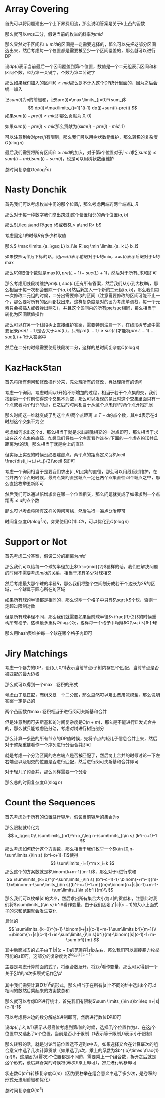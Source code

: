 # Array Covering

首先可以将问题建出一个上下界费用流，那么说明答案是关于k上凸的函数

那么就可以wqs二分，假设当前的枚举的斜率为$mid$

那么显然对于区间和$\geq mid$的区间是一定需要选择的，那么可以先把这部分区间选出来，然后考虑每一个位置都是需要被至少一个区间覆盖的，那么就可以进行DP

设$dp(i)$表示当前最后一个区间覆盖到第$i$个位置，数值是一个二元组表示区间和和区间个数，和为第一关键字，个数为第二关键字

那么如果我们加入的区间和$\geq mid$那么是不计入这个DP统计里面的，因为之后会统一加入

记$sum(i)$为$a$的前缀和，记$pre(i)=\max \limits_{j=0}^i sum_j$
$$
dp(i)=\max\limits_{j=1}^{i-1} dp(j)+sum(i)-pre(j)
$$
如果$sum(i)-pre(j)\geq mid$即那么贡献为$(0,0)$

如果$sum(i)-pre(j)<mid$那么贡献为$(sum(i)-pre(j)-mid,1)$

可以注意到会对$pre(j)$有限制，那么我们可以用树状数组维护，那么转移的复杂度$O(n\log n)$

最后我们需要将所有区间和$\geq mid$的加入，对于第$i$个位置对于$j<i$求$\sum [sum(j)\leq sum(i)-mid]sum(i)-sum(j)$，也是可以用树状数组维护

总时间复杂度$O(n\log ^2n)$

# Nasty Donchik

首先我们可以考虑枚举中间的那个位置$j$，那么考虑两端的两个端点$L,R$

那么对于每一种数字我们求出跨过j这个位置相邻的两个位置$(a,b)$

那么$L\leq a\and R\geq b$或者$L> a\and R< b$

考虑固定$L$的时候$R$有多少种取值

那么$ \max \limits_{a_i\geq L} b_i\le R\leq \min \limits_{a_i<L} b_i$

如果按照$a_i$作为下标的话，记$pre(i)$表示前缀对于$b$的min，$suc(i)$表示后缀对于$b$的max

那么$R$的取值个数就是$\max(0,pre(L-1)-suc(L)+1)$，然后对于所有$L$求和即可

那么考虑用线段树维护$pre(L),suc(L)$还有所有答案，然后我们从小到大枚举$j$，那么相当于每一次都会删除一个$(a,b)$然后新加入一个新的二元组$(a,b)$，那么我们每一次修改二元组的时候，二分出需要修改的区间（注意需要修改的区间可能不止一个，那么要将所有的区间都找出来，这样复杂度是对的因为考虑单调栈，每一个元素只会被插入或者弹出两次），并且这个区间内的所有pre/suc相同，那么相当于转化为区间赋值操作

那么可以在另一个线段树上直接维护答案，需要特别注意一下，在线段树节点中需要记录$pre(L-1)$是否大于$suc(L)$，只有$pre(L-1)\geq suc(L)$才能将$pre(L-1)-suc(L)+1$计入答案中

然后在二分的时候需要使用线段树二分，这样的总时间复杂度$O(n\log n)$

# KazHackStan

首先将所有询问和修改操作分来，先处理所有的修改，再处理所有的询问

考虑一个询问，考虑时间从1开始不断增加的过程，相当于若干个点集的交，我们找到第一个时刻使得这个交集不为空，那么可以发现的是此时这个交集里面只有一个点或者两个相邻的点，在之后的时间相当于从这个点/相邻的两个点开始扩展

那么时间这一维就变成了到这个点/两个点距离$\leq T-d$的点个数，其中d表示在d时刻这个交集不为空

考虑如何求出这个$d$，那么相当于就是求出最晚相交的一对点即可，那么相当于求出在这个点集的直径，如果我们将每一个病毒看作连在v下面的一个虚点的话并且距离为t的话，那么相当于就是树上的直径

但实际上实现的时候没必要建虚点，两个点的距离定义为$\lceil \frac{dis(i,j)+t_i+t_j}{2}\rceil $即可

考虑一个询问相当于是要我们求出$[L,R]$点集的直径，那么可以用线段树维护，在合并两个节点的时候，最终点集的直接端点一定在两个点集直径四个端点之中，那么直接枚举更新即可

然后我们可以通过倍增求出在哪一个位置相交，那么问题就变成了如果求到一个点距离$\leq d$的点个数

那么可以考虑将所有这样的询问离线，然后进行一遍点分治即可

时间复杂度$O(n\log ^2 n)$，如果使用O(1)LCA，可以优化到$O(n\log n)$

# Support or Not

首先考虑二分答案，假设二分的距离为$mid$

那么我们可以给每一个球的半径加上$\frac{mid}{2}$这样的话，我们在解决问题的时候不需要考虑$mid$的关系，相当于求有多少对球相交

然后考虑最大那个球的半径$R$，那么我们将整个空间划分成若干个边长为$2R$的区域，一个球属于圆心所在的区域

如果所有球的半径都是相同的，那么说明一个格子中只有$\sqrt k$个球，否则一定超过限制对数

但是所有球半径不同，那么我们就需要如果当前球半径$<\frac{R}{2}$的时候重构所有格子，这样最多重构$O(\log r)$次，这样每一个格子中均摊$O(\sqrt k)$个球

那么用hash表维护每一个球在哪个格子内即可

# Jiry Matchings

考虑一个暴力的DP，设$f(i,j,0/1)$表示当前节点$i$子树内存在$j$个匹配，当前节点是否被匹配的最大边权

那么就可以得到一个max +卷积的形式

考虑由于是匹配，而树又是一个二分图，那么显然可以建出费用流模型，那么说明答案一定是凸的

两个凸函数作max+卷积相当于进行闵可夫斯基和合并

但是注意到闵可夫斯基和的时间复杂度是$O(n+m)$，那么是不能进行启发式合并的，那么就只能考虑链分治，考虑对树进行树链剖分

那么计算一条链的所有节点的DP值时候，先将节点的轻儿子信息合并上来，然后对于整条重链看作一个序列进行分治合并即可

就是考虑一个分治区间的左右端点是否被匹配了，然后向上合并的时候讨论一下左右端点以及相交的位置是否进行匹配，然后进行闵可夫斯基和合并即可

对于轻儿子的合并，那么同样需要一个分治

那么总的时间复杂度$O(n\log n)$

# Count the Sequences

首先考虑对于所有的位置进行容斥，假设当前容斥的集合为$s$

那么限制就转化为
$$
x_i\geq 0\\
\sum\limits_{i=1}^m x_i\leq n-\sum\limits_{i\in s} (b^i-c+1)-1
$$
那么考虑如何统计这个方案数，那么相当于我们枚举一个$k\in [0,n-\sum\limits_{i\in s} (b^i-c+1)-1]$使得
$$
\sum\limits_{i=1}^m x_i=k
$$
那么这个的方案数就是$\binom{k+m-1}{m-1}$，那么对于k进行求和
$$
\sum\limits_{k=0}^{n-\sum\limits_{i\in s} (b^i-c+1)-1} \binom{k+m-1}{m-1}=\binom{n-\sum\limits_{i\in s}(b^i-c+1)-1+m}{m}=\binom{n+|s|(c-1)+m-1-\sum\limits_{i\in s}b^i}{m}\\
$$
那么我们可以枚举$|s|$的大小，然后求出所有集合大小为$|s|$的贡献和，注意此时我们将$\sum\limits_{i\in s} b^i$看作变量，由于我们固定了$|s|(c-1)$的大小上面式子的求和范围就会发生变化

具体的
$$
\sum\limits_{k=0}^{n-1} \binom{k+|s|(c-1)+m-1-\sum\limits b^i}{m-1}\\
=\binom{n+|s|(c-1)-1+m-\sum\limits_{i\in s}b^i}{m}-\binom{|s|(c-1)-1+m-\sum b^i}{m}
$$


其中后面减去的式子由于$|s|(c-1)$的范围在$|s|b$左右，那么我们可以直接暴力枚举可能的$s$即可，这部分的复杂度为$2^{\log_b |s|(c-1)}$

主要是考虑计算前面的式子，将组合数展开，将$\sum b^i$看作变量，那么可以得到一个关于$\sum b^i$的$m$次多项式记作$\sum f_ix^i$

其中我们需要计算$(\sum b^i)^k$的形式，那么相当于在所有$|s|$个不同的$b^i$中选出k个可以相同的数然后乘起来的方案数总和

那么就可以考虑DP进行统计，首先我们有限制$\sum \limits_{i\in s}b^i\leq n+|s|(c-1)-1$

可以考虑将左边的数分解成$b$进制即可，然后进行数位DP即可

设$dp(i,j,k,0/1)$表示从最高位考虑到第$i$位的时候，选择了$j$个位置作为$s$，在这$j$个位置中又选出了$k$个位置，当前是否小于限制（1表示等于限制,0表示小于限制）

那么转移的话，就是讨论当前位置选不选到$s$中去，如果选择又会在计算幂次的组合意义中选了几次计算贡献（如果选了$p$次，乘上的系数为$b^{ip}\times \frac{1}{p!}$，这是因为(幂次)个位置都是不同的，需要乘上一个组合数，拆开之后就是这个形式，最后算答案的时候将(幂次)!乘上即可），然后进行转移即可

状态数$O(m^3)$转移复杂度$O(m)$（因为要枚举在组合意义中选了多少次，是卷积的形式无法用前缀和优化）

总时间复杂度$O(m^5)$

